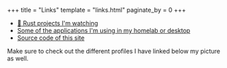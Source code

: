 +++
title = "Links"
template = "links.html"
paginate_by = 0
+++

- [🦀 Rust projects I'm watching]( https://github.com/stars/kekonn/lists/rust)
- [Some of the applications I'm using in my homelab or desktop](https://github.com/stars/kekonn/lists/my-stack)
- [Source code of this site](https://github.com/kekonn/kekonn.github.io)

Make sure to check out the different profiles I have linked below my picture as well.